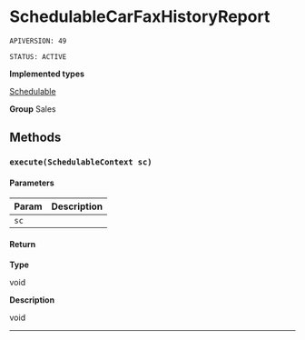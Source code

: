 # SchedulableCarFaxHistoryReport

`APIVERSION: 49`

`STATUS: ACTIVE`



**Implemented types**

[Schedulable](Schedulable)


**Group** Sales

## Methods
### `execute(SchedulableContext sc)`
#### Parameters

|Param|Description|
|---|---|
|`sc`||

#### Return

**Type**

void

**Description**

void

---

